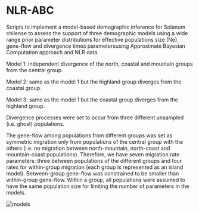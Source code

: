 # NLR-ABC
Scripts to implement a model-based demographic inference for Solanum chilense to assess the support of three demographic models using a wide range prior
parameter distributions for effective populations size (Ne), gene-flow and divergence times parametersusing Approximate Bayesian Computation approach and NLR data.

Model 1: independent divergence of the north, coastal and mountain groups from the central group.

Model 2: same as the model 1 but the highland group diverges from the coastal group.

Model 3: same as the model 1 but the coastal group diverges from the highland group.

Divergence processes were set to occur from three different unsampled (i.e. ghost) populations.

The gene-flow among populations from different groups was set as symmetric migration only from populations of the central group with the others (i.e. no migration between north-mountain, north-coast and mountain-coast populations). Therefore, we have seven migration rate parameters: three between populations of the different groups and four rates for within-group migration (each group is represented as an island model). Between-group gene-flow was constrained to be smaller than within-group gene-flow. Within a group, all populations were assumed to have the same population size for limiting the number of parameters in the models.



![models](https://user-images.githubusercontent.com/9302165/53145830-12ece580-35a2-11e9-9e5d-8b99b11c029d.png)

